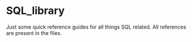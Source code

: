 # SQL_library
Just some quick reference guides for all things SQL related.
All references are present in the files.
